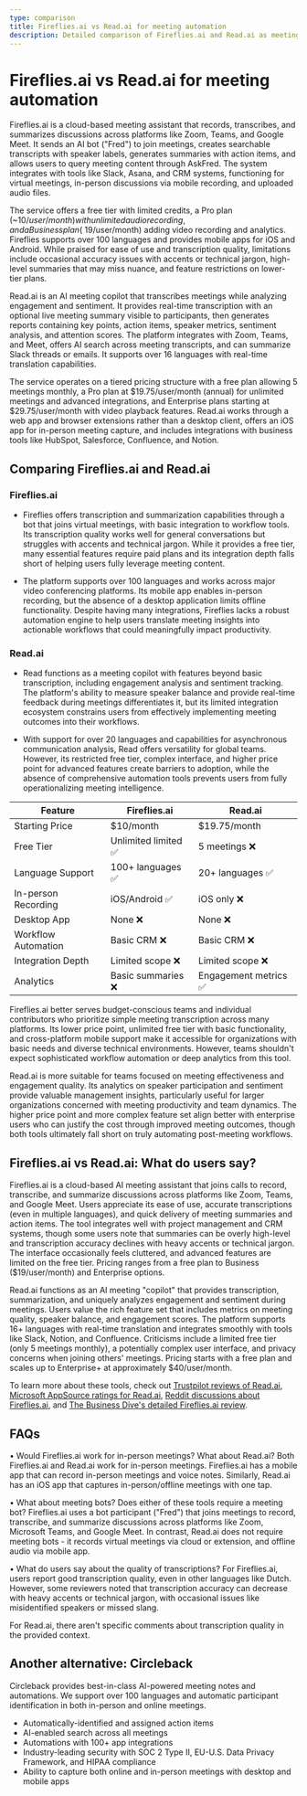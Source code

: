 ```yaml
---
type: comparison
title: Fireflies.ai vs Read.ai for meeting automation
description: Detailed comparison of Fireflies.ai and Read.ai as meeting automation tools, covering features, pricing, language support, and user feedback to help teams choose the right solution.
---
```


# Fireflies.ai vs Read.ai for meeting automation

Fireflies.ai is a cloud-based meeting assistant that records, transcribes, and summarizes discussions across platforms like Zoom, Teams, and Google Meet. It sends an AI bot ("Fred") to join meetings, creates searchable transcripts with speaker labels, generates summaries with action items, and allows users to query meeting content through AskFred. The system integrates with tools like Slack, Asana, and CRM systems, functioning for virtual meetings, in-person discussions via mobile recording, and uploaded audio files.

The service offers a free tier with limited credits, a Pro plan (~$10/user/month) with unlimited audio recording, and a Business plan (~$19/user/month) adding video recording and analytics. Fireflies supports over 100 languages and provides mobile apps for iOS and Android. While praised for ease of use and transcription quality, limitations include occasional accuracy issues with accents or technical jargon, high-level summaries that may miss nuance, and feature restrictions on lower-tier plans.

Read.ai is an AI meeting copilot that transcribes meetings while analyzing engagement and sentiment. It provides real-time transcription with an optional live meeting summary visible to participants, then generates reports containing key points, action items, speaker metrics, sentiment analysis, and attention scores. The platform integrates with Zoom, Teams, and Meet, offers AI search across meeting transcripts, and can summarize Slack threads or emails. It supports over 16 languages with real-time translation capabilities.

The service operates on a tiered pricing structure with a free plan allowing 5 meetings monthly, a Pro plan at $19.75/user/month (annual) for unlimited meetings and advanced integrations, and Enterprise plans starting at $29.75/user/month with video playback features. Read.ai works through a web app and browser extensions rather than a desktop client, offers an iOS app for in-person meeting capture, and includes integrations with business tools like HubSpot, Salesforce, Confluence, and Notion.

## Comparing Fireflies.ai and Read.ai

### Fireflies.ai

* Fireflies offers transcription and summarization capabilities through a bot that joins virtual meetings, with basic integration to workflow tools. Its transcription quality works well for general conversations but struggles with accents and technical jargon. While it provides a free tier, many essential features require paid plans and its integration depth falls short of helping users fully leverage meeting content.

* The platform supports over 100 languages and works across major video conferencing platforms. Its mobile app enables in-person recording, but the absence of a desktop application limits offline functionality. Despite having many integrations, Fireflies lacks a robust automation engine to help users translate meeting insights into actionable workflows that could meaningfully impact productivity.

### Read.ai

* Read functions as a meeting copilot with features beyond basic transcription, including engagement analysis and sentiment tracking. The platform's ability to measure speaker balance and provide real-time feedback during meetings differentiates it, but its limited integration ecosystem constrains users from effectively implementing meeting outcomes into their workflows.

* With support for over 20 languages and capabilities for asynchronous communication analysis, Read offers versatility for global teams. However, its restricted free tier, complex interface, and higher price point for advanced features create barriers to adoption, while the absence of comprehensive automation tools prevents users from fully operationalizing meeting intelligence.

| Feature | Fireflies.ai | Read.ai |
|---------|-------------|---------|
| Starting Price | $10/month | $19.75/month |
| Free Tier | Unlimited limited ✅ | 5 meetings ❌ |
| Language Support | 100+ languages ✅ | 20+ languages ✅ |
| In-person Recording | iOS/Android ✅ | iOS only ❌ |
| Desktop App | None ❌ | None ❌ |
| Workflow Automation | Basic CRM ❌ | Basic CRM ❌ |
| Integration Depth | Limited scope ❌ | Limited scope ❌ |
| Analytics | Basic summaries ❌ | Engagement metrics ✅ |

Fireflies.ai better serves budget-conscious teams and individual contributors who prioritize simple meeting transcription across many platforms. Its lower price point, unlimited free tier with basic functionality, and cross-platform mobile support make it accessible for organizations with basic needs and diverse technical environments. However, teams shouldn't expect sophisticated workflow automation or deep analytics from this tool.

Read.ai is more suitable for teams focused on meeting effectiveness and engagement quality. Its analytics on speaker participation and sentiment provide valuable management insights, particularly useful for larger organizations concerned with meeting productivity and team dynamics. The higher price point and more complex feature set align better with enterprise users who can justify the cost through improved meeting outcomes, though both tools ultimately fall short on truly automating post-meeting workflows.

## Fireflies.ai vs Read.ai: What do users say?

Fireflies.ai is a cloud-based AI meeting assistant that joins calls to record, transcribe, and summarize discussions across platforms like Zoom, Teams, and Google Meet. Users appreciate its ease of use, accurate transcriptions (even in multiple languages), and quick delivery of meeting summaries and action items. The tool integrates well with project management and CRM systems, though some users note that summaries can be overly high-level and transcription accuracy declines with heavy accents or technical jargon. The interface occasionally feels cluttered, and advanced features are limited on the free tier. Pricing ranges from a free plan to Business ($19/user/month) and Enterprise options.

Read.ai functions as an AI meeting "copilot" that provides transcription, summarization, and uniquely analyzes engagement and sentiment during meetings. Users value the rich feature set that includes metrics on meeting quality, speaker balance, and engagement scores. The platform supports 16+ languages with real-time translation and integrates smoothly with tools like Slack, Notion, and Confluence. Criticisms include a limited free tier (only 5 meetings monthly), a potentially complex user interface, and privacy concerns when joining others' meetings. Pricing starts with a free plan and scales up to Enterprise+ at approximately $40/user/month.

To learn more about these tools, check out [Trustpilot reviews of Read.ai](https://www.trustpilot.com/review/read.ai), [Microsoft AppSource ratings for Read.ai](https://appsource.microsoft.com/en-us/product/office/WA200003896?tab=Reviews), [Reddit discussions about Fireflies.ai](https://www.reddit.com/r/AIToolTesting/comments/1g55mmv/fireflies_ai_review_the_good_the_bad_and_the/), and [The Business Dive's detailed Fireflies.ai review](https://thebusinessdive.com/fireflies-ai-review).

## FAQs 
• Would Fireflies.ai work for in-person meetings? What about Read.ai?
Both Fireflies.ai and Read.ai work for in-person meetings. Fireflies.ai has a mobile app that can record in-person meetings and voice notes. Similarly, Read.ai has an iOS app that captures in-person/offline meetings with one tap.

• What about meeting bots? Does either of these tools require a meeting bot?
Fireflies.ai uses a bot participant ("Fred") that joins meetings to record, transcribe, and summarize discussions across platforms like Zoom, Microsoft Teams, and Google Meet. In contrast, Read.ai does not require meeting bots - it records virtual meetings via cloud or extension, and offline audio via mobile app.

• What do users say about the quality of transcriptions?
For Fireflies.ai, users report good transcription quality, even in other languages like Dutch. However, some reviewers noted that transcription accuracy can decrease with heavy accents or technical jargon, with occasional issues like misidentified speakers or missed slang.

For Read.ai, there aren't specific comments about transcription quality in the provided context.

## Another alternative: Circleback
Circleback provides best-in-class AI-powered meeting notes and automations. We support over 100 languages and automatic participant identification in both in-person and online meetings.
* Automatically-identified and assigned action items
* AI-enabled search across all meetings
* Automations with 100+ app integrations
* Industry-leading security with SOC 2 Type II, EU-U.S. Data Privacy Framework, and HIPAA compliance
* Ability to capture both online and in-person meetings with desktop and mobile apps